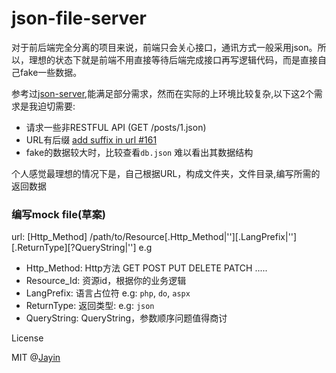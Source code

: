 # json-file-server

对于前后端完全分离的项目来说，前端只会关心接口，通讯方式一般采用json。所以，理想的状态下就是前端不用直接等待后端完成接口再写逻辑代码，而是直接自己fake一些数据。 

参考过[json-server](https://github.com/typicode/json-server),能满足部分需求，然而在实际的上环境比较复杂,以下这2个需求是我迫切需要:

* 请求一些非RESTFUL API (GET /posts/1.json)
* URL有后缀 [add suffix in url #161]()
* fake的数据较大时，比较查看`db.json` 难以看出其数据结构

个人感觉最理想的情况下是，自己根据URL，构成文件夹，文件目录,编写所需的返回数据

### 编写mock file(草案)

url: [Http_Method] /path/to/Resource[.Http_Method|''][.LangPrefix|''][.ReturnType][?QueryString|'']
e.g

* Http_Method: Http方法 GET POST PUT DELETE PATCH .....
* Resource_Id: 资源id，根据你的业务逻辑
* LangPrefix: 语言占位符 e.g: `php`, `do`, `aspx`
* ReturnType: 返回类型: e.g: `json`
* QueryString: QueryString，参数顺序问题值得商讨 


License 

MIT @[Jayin](http://www.jayinton.com)
